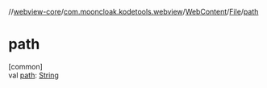 //[webview-core](../../../../index.md)/[com.mooncloak.kodetools.webview](../../index.md)/[WebContent](../index.md)/[File](index.md)/[path](path.md)

# path

[common]\
val [path](path.md): [String](https://kotlinlang.org/api/latest/jvm/stdlib/kotlin/-string/index.html)
